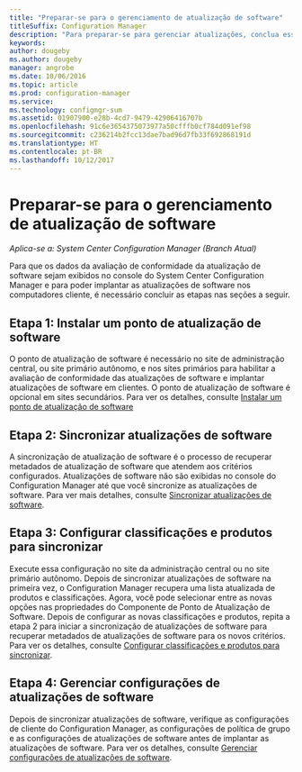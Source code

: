 ```yaml
---
title: "Preparar-se para o gerenciamento de atualização de software"
titleSuffix: Configuration Manager
description: "Para preparar-se para gerenciar atualizações, conclua essas tarefas para exibir os dados de avaliação de conformidade no console do System Center Configuration Manager."
keywords: 
author: dougeby
ms.author: dougeby
manager: angrobe
ms.date: 10/06/2016
ms.topic: article
ms.prod: configuration-manager
ms.service: 
ms.technology: configmgr-sum
ms.assetid: 01907900-e28b-4cd7-9479-42906416707b
ms.openlocfilehash: 91c6e3654375073977a50cfffb0cf784d091ef98
ms.sourcegitcommit: c236214b2fcc13dae7bad96d7fb33f692868191d
ms.translationtype: HT
ms.contentlocale: pt-BR
ms.lasthandoff: 10/12/2017
---
```

# <a name="prepare-for-software-updates-management"></a>Preparar-se para o gerenciamento de atualização de software

*Aplica-se a: System Center Configuration Manager (Branch Atual)*

Para que os dados da avaliação de conformidade da atualização de software sejam exibidos no console do System Center Configuration Manager e para poder implantar as atualizações de software nos computadores cliente, é necessário concluir as etapas nas seções a seguir.

## <a name="step-1-install-a-software-update-point"></a>Etapa 1: Instalar um ponto de atualização de software  
O ponto de atualização de software é necessário no site de administração central, ou site primário autônomo, e nos sites primários para habilitar a avaliação de conformidade das atualizações de software e implantar atualizações de software em clientes. O ponto de atualização de software é opcional em sites secundários. Para ver os detalhes, consulte [Instalar um ponto de atualização de software](install-a-software-update-point.md)  

## <a name="step-2-synchronize-software-updates"></a>Etapa 2: Sincronizar atualizações de software
A sincronização de atualização de software é o processo de recuperar metadados de atualização de software que atendem aos critérios configurados. Atualizações de software não são exibidas no console do Configuration Manager até que você sincronize as atualizações de software. Para ver mais detalhes, consulte [Sincronizar atualizações de software](synchronize-software-updates.md).   

## <a name="step-3-configure-classifications-and-products-to-synchronize"></a>Etapa 3: Configurar classificações e produtos para sincronizar
Execute essa configuração no site da administração central ou no site primário autônomo. Depois de sincronizar atualizações de software na primeira vez, o Configuration Manager recupera uma lista atualizada de produtos e classificações. Agora, você pode selecionar entre as novas opções nas propriedades do Componente de Ponto de Atualização de Software. Depois de configurar as novas classificações e produtos, repita a etapa 2 para iniciar a sincronização de atualizações de software para recuperar metadados de atualizações de software para os novos critérios. Para ver os detalhes, consulte [Configurar classificações e produtos para sincronizar](configure-classifications-and-products.md).

## <a name="step-4-manage-settings-for-software-updates"></a>Etapa 4: Gerenciar configurações de atualizações de software
Depois de sincronizar atualizações de software, verifique as configurações de cliente do Configuration Manager, as configurações de política de grupo e as configurações de atualizações de software antes de implantar as atualizações de software. Para ver os detalhes, consulte [Gerenciar configurações de atualizações de software](manage-settings-for-software-updates.md).
